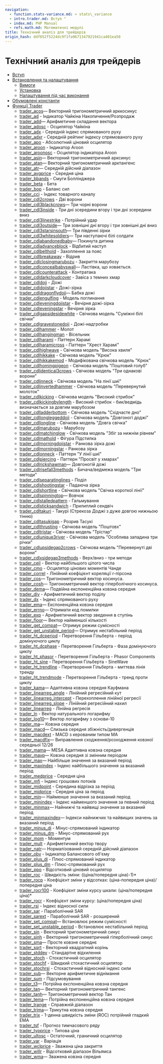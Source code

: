 ```yaml
---
navigation:
  - function.stats-variance.md: « stats\_variance
  - intro.trader.md: Вступ "
  - index.md: PHP Manual
  - refs.math.md: Математичні модулі
title: Технічний аналіз для трейдерів
origin_hash: ddf652f5224dc9f1fa9671347921941ca401ea50
---
```

# Технічний аналіз для трейдерів

-   [Вступ](intro.trader.md)
-   [Встановлення та налаштування](trader.setup.md)
    -   [Вимоги](trader.requirements.md)
    -   [Установка](trader.installation.md)
    -   [Налаштування під час виконання](trader.configuration.md)
-   [Обумовлені константи](trader.constants.md)
-   [Функції Trader](ref.trader.md)
    -   [trader\_acos](function.trader-acos.md)— Векторний тригонометричний арккосинус
    -   [trader\_ad](function.trader-ad.md) \- Індикатор Чайкіна Накопичення/Розпродаж
    -   [trader\_add](function.trader-add.md)— Арифметичне складання вектора
    -   [trader\_adosc](function.trader-adosc.md) \- Осцилятор Чайкіна
    -   [trader\_adx](function.trader-adx.md) \- Середній індекс спрямованого руху
    -   [trader\_adxr](function.trader-adxr.md) \- Середній рейтинг індексу спрямованого руху
    -   [trader\_apo](function.trader-apo.md) \- Абсолютний ціновий осцилятор
    -   [trader\_aroon](function.trader-aroon.md) \- Індикатор Aroon
    -   [trader\_aroonosc](function.trader-aroonosc.md) \- Осцилятор індикатора Aroon
    -   [trader\_asin](function.trader-asin.md)— Векторний тригонометричний арксинус
    -   [trader\_atan](function.trader-atan.md)— Векторний тригонометричний арктангенс
    -   [trader\_atr](function.trader-atr.md)— Середній дійсний діапазон
    -   [trader\_avgprice](function.trader-avgprice.md) \- Середня ціна
    -   [trader\_bbands](function.trader-bbands.md) \- Смуги Боллінджера
    -   [trader\_beta](function.trader-beta.md) \- Бета
    -   [trader\_bop](function.trader-bop.md) \- Баланс сил
    -   [trader\_cci](function.trader-cci.md) \- Індекс товарного каналу
    -   [trader\_cdl2crows](function.trader-cdl2crows.md) \- Дві ворони
    -   [trader\_cdl3blackcrows](function.trader-cdl3blackcrows.md)— Три чорні ворони
    -   [trader\_cdl3inside](function.trader-cdl3inside.md) \- Три дні зсередини вгору і три дні зсередини вниз
    -   [trader\_cdl3linestrike](function.trader-cdl3linestrike.md) \- Потрійний удар
    -   [trader\_cdl3outside](function.trader-cdl3outside.md)— Три зовнішні дні вгору і три зовнішні дні вниз
    -   [trader\_cdl3starsinsouth](function.trader-cdl3starsinsouth.md)— Три південні зірки
    -   [trader\_cdl3whitesoldiers](function.trader-cdl3whitesoldiers.md)— Три наступаючі білі солдати
    -   [trader\_cdlabandonedbaby](function.trader-cdlabandonedbaby.md)— Покинута дитина
    -   [trader\_cdladvanceblock](function.trader-cdladvanceblock.md) \- Відбитий наступ
    -   [trader\_cdlbelthold](function.trader-cdlbelthold.md) \- Захоплення за пояс
    -   [trader\_cdlbreakaway](function.trader-cdlbreakaway.md) \- Відрив
    -   [trader\_cdlclosingmarubozu](function.trader-cdlclosingmarubozu.md) \- Закриття марубозу
    -   [trader\_cdlconcealbabyswall](function.trader-cdlconcealbabyswall.md)— Ластівка, що ховається.
    -   [trader\_cdlcounterattack](function.trader-cdlcounterattack.md) \- Контратака
    -   [trader\_cdldarkcloudcover](function.trader-cdldarkcloudcover.md) \- Завіса з темних хмар
    -   [trader\_cdldoji](function.trader-cdldoji.md) \- Дожі
    -   [trader\_cdldojistar](function.trader-cdldojistar.md) \- Дожі-зірка
    -   [trader\_cdldragonflydoji](function.trader-cdldragonflydoji.md)— Бабка дожі
    -   [trader\_cdlengulfing](function.trader-cdlengulfing.md) \- Модель поглинання
    -   [trader\_cdleveningdojistar](function.trader-cdleveningdojistar.md) \- Вечірня дожі-зірка
    -   [trader\_cdleveningstar](function.trader-cdleveningstar.md) \- Вечірня зірка
    -   [trader\_cdlgapsidesidewhite](function.trader-cdlgapsidesidewhite.md) - Свічкова модель "Суміжні білі свічки"
    -   [trader\_cdlgravestonedoji](function.trader-cdlgravestonedoji.md) \- Дожі-надгробки
    -   [trader\_cdlhammer](function.trader-cdlhammer.md) \- Молот
    -   [trader\_cdlhangingman](function.trader-cdlhangingman.md) \- Вісельник
    -   [trader\_cdlharami](function.trader-cdlharami.md) \- Паттерн Харамі
    -   [trader\_cdlharamicross](function.trader-cdlharamicross.md) - Паттерн "Хрест Харамі"
    -   [trader\_cdlhighwave](function.trader-cdlhighwave.md) - Свічкова модель "Висока хвиля"
    -   [trader\_cdlhikkake](function.trader-cdlhikkake.md) - Свічкова модель "Крюк"
    -   [trader\_cdlhikkakemod](function.trader-cdlhikkakemod.md) - Модифікована свічкова модель "Крюк"
    -   [trader\_cdlhomingpigeon](function.trader-cdlhomingpigeon.md) - Свічкова модель "Поштовий голуб"
    -   [trader\_cdlidentical3crows](function.trader-cdlidentical3crows.md) - Свічкова модель "Три однакові ворони"
    -   [trader\_cdlinneck](function.trader-cdlinneck.md) - Свічкова модель "На лінії шиї"
    -   [trader\_cdlinvertedhammer](function.trader-cdlinvertedhammer.md) - Свічкова модель "Перевернутий молоток"
    -   [trader\_cdlkicking](function.trader-cdlkicking.md) - Свічкова модель "Високий стрибок"
    -   [trader\_cdlkickingbylength](function.trader-cdlkickingbylength.md) \- Високий стрибок - бик/ведмідь визначається за довгим марубозом
    -   [trader\_cdlladderbottom](function.trader-cdlladderbottom.md) - Свічкова модель "Східчасте дно"
    -   [trader\_cdllongleggeddoji](function.trader-cdllongleggeddoji.md) - Свічкова модель "Довгоногі доджі"
    -   [trader\_cdllongline](function.trader-cdllongline.md) - Свічкова модель "Довга свічка"
    -   [trader\_cdlmarubozu](function.trader-cdlmarubozu.md) \- Марубозу
    -   [trader\_cdlmatchinglow](function.trader-cdlmatchinglow.md) - Свічкова модель "Збіг за нижнім рівнем"
    -   [trader\_cdlmathold](function.trader-cdlmathold.md) \- Фігура Підстилка
    -   [trader\_cdlmorningdojistar](function.trader-cdlmorningdojistar.md) \- Ранкова зірка дожі
    -   [trader\_cdlmorningstar](function.trader-cdlmorningstar.md) \- Ранкова зірка
    -   [trader\_cdlonneck](function.trader-cdlonneck.md) - Паттерн "У лінії шиї"
    -   [trader\_cdlpiercing](function.trader-cdlpiercing.md) - Паттерн "Просвіт у хмарах"
    -   [trader\_cdlrickshawman](function.trader-cdlrickshawman.md)— Довгоногій дожі
    -   [trader\_cdlrisefall3methods](function.trader-cdlrisefall3methods.md) - Бичача/ведмежа модель "Три методи"
    -   [trader\_cdlseparatinglines](function.trader-cdlseparatinglines.md) \- Поділ
    -   [trader\_cdlshootingstar](function.trader-cdlshootingstar.md) \- Падаюча зірка
    -   [trader\_cdlshortline](function.trader-cdlshortline.md) - Свічкова модель "Свічка короткої лінії"
    -   [trader\_cdlspinningtop](function.trader-cdlspinningtop.md)— Вовчок
    -   [trader\_cdlstalledpattern](function.trader-cdlstalledpattern.md) \- Гальмування
    -   [trader\_cdlsticksandwich](function.trader-cdlsticksandwich.md) \- Прилиплий сендвіч
    -   [trader\_cdltakuri](function.trader-cdltakuri.md) \- Такурі (Стрекоза Доджі з дуже довгою нижньою тінню)
    -   [trader\_cdltasukigap](function.trader-cdltasukigap.md) \- Розрив Тасукі
    -   [trader\_cdlthrusting](function.trader-cdlthrusting.md) - Свічкова модель "Поштовх"
    -   [trader\_cdltristar](function.trader-cdltristar.md) - Свічкова модель "Трістар"
    -   [trader\_cdlunique3river](function.trader-cdlunique3river.md) - Свічкова модель "Особлива западина три річки"
    -   [trader\_cdlupsidegap2crows](function.trader-cdlupsidegap2crows.md) - Свічкова модель "Перевернуті дві ворони"
    -   [trader\_cdlxsidegap3methods](function.trader-cdlxsidegap3methods.md) \- Верх/вниз - три методи
    -   [trader\_ceil](function.trader-ceil.md) \- Вектор найбільшого цілого числа
    -   [trader\_cmo](function.trader-cmo.md) \- Осцилятор цінових моментів Чанде
    -   [trader\_correl](function.trader-correl.md) \- Лінійний коефіцієнт кореляції r-пірсона
    -   [trader\_cos](function.trader-cos.md)— Тригонометричний вектор косинуса.
    -   [trader\_cosh](function.trader-cosh.md)— Тригонометричний вектор гіперболічного косинуса.
    -   [trader\_dema](function.trader-dema.md)— Подвійна експоненційна ковзна середня
    -   [trader\_div](function.trader-div.md) \- Арифметичний вектор поділу
    -   [trader\_dx](function.trader-dx.md) \- Індекс спрямованого руху
    -   [trader\_ema](function.trader-ema.md)— Експоненційна ковзна середня
    -   [trader\_errno](function.trader-errno.md)— Отримати код помилки
    -   [trader\_exp](function.trader-exp.md) \- Арифметичний вектор зведення в ступінь
    -   [trader\_floor](function.trader-floor.md)— Вектор найменшої кількості
    -   [trader\_get\_compat](function.trader-get-compat.md)— Отримує режим сумісності
    -   [trader\_get\_unstable\_period](function.trader-get-unstable-period.md)— Отримує нестабільний період
    -   [trader\_ht\_dcperiod](function.trader-ht-dcperiod.md) \- Перетворення Гільберта - період домінуючого циклу
    -   [trader\_ht\_dcphase](function.trader-ht-dcphase.md) \- Перетворення Гільберта - Фаза домінуючого циклу
    -   [trader\_ht\_phasor](function.trader-ht-phasor.md) \- Перетворення Гільберта - Phasor Components
    -   [trader\_ht\_sine](function.trader-ht-sine.md) \- Перетворення Гільберта - SineWave
    -   [trader\_ht\_trendline](function.trader-ht-trendline.md) \- Перетворення Гільберта - миттєва лінія тренду
    -   [trader\_ht\_trendmode](function.trader-ht-trendmode.md) \- Перетворення Гільберта - тренд проти циклу
    -   [trader\_kama](function.trader-kama.md)— Адаптивна ковзна середня Кауфмана
    -   [trader\_linearreg\_angle](function.trader-linearreg-angle.md) \- Лінійний регресійний кут
    -   [trader\_linearreg\_intercept](function.trader-linearreg-intercept.md) \- Перехоплення лінійної регресії
    -   [trader\_linearreg\_slope](function.trader-linearreg-slope.md) \- Лінійний регресійний нахил
    -   [trader\_linearreg](function.trader-linearreg.md) \- Лінійна регресія
    -   [trader\_ln](function.trader-ln.md) \- Вектор натурального логарифму
    -   [trader\_log10](function.trader-log10.md)— Вектор логарифму з основи-10
    -   [trader\_ma](function.trader-ma.md)— Ковзна середня
    -   [trader\_macd](function.trader-macd.md)— Слизька середня збіжність/дивергенція
    -   [trader\_macdext](function.trader-macdext.md) \- MACD з керованим типом MA
    -   [trader\_macdfix](function.trader-macdfix.md)— Виправлення сходження/розходження ковзної середньої 12/26
    -   [trader\_mama](function.trader-mama.md)— MESA Адаптивна ковзна середня
    -   [trader\_mavp](function.trader-mavp.md)— Ковзна середня зі змінним періодом
    -   [trader\_max](function.trader-max.md)— Найбільше значення за вказаний період
    -   [trader\_maxindex](function.trader-maxindex.md) \- Індекс найбільшого значення за вказаний період
    -   [trader\_medprice](function.trader-medprice.md) \- Середня ціна
    -   [trader\_mfi](function.trader-mfi.md) \- Індекс грошових потоків
    -   [trader\_midpoint](function.trader-midpoint.md) \- Середина відрізка за період
    -   [trader\_midprice](function.trader-midprice.md) \- Середня ціна за період
    -   [trader\_min](function.trader-min.md)— Найменше значення за вказаний період
    -   [trader\_minindex](function.trader-minindex.md) \- Індекс найменшого значення за певний період
    -   [trader\_minmax](function.trader-minmax.md)— Найнижчі та найвищі значення за вказаний період
    -   [trader\_minmaxindex](function.trader-minmaxindex.md)— Індекси найнижчих та найвищих значень за вказаний період
    -   [trader\_minus\_di](function.trader-minus-di.md) \- Мінус-спрямований індикатор
    -   [trader\_minus\_dm](function.trader-minus-dm.md) \- Мінус-спрямований рух
    -   [trader\_mom](function.trader-mom.md) \- Моментум
    -   [trader\_mult](function.trader-mult.md) \- Арифметичний вектор твору
    -   [trader\_natr](function.trader-natr.md)— Нормалізований середній дійсний діапазон
    -   [trader\_obv](function.trader-obv.md) \- Індикатор Балансового об'єму
    -   [trader\_plus\_di](function.trader-plus-di.md) \- Плюс-спрямований індикатор
    -   [trader\_plus\_dm](function.trader-plus-dm.md) \- Плюс-спрямований рух
    -   [trader\_ppo](function.trader-ppo.md) \- Відсотковий ціновий осцилятор
    -   [trader\_roc](function.trader-roc.md) \- Швидкість зміни: ((ціна/попередня ціна)-1)\*
    -   [trader\_rocp](function.trader-rocp.md) \- Коефіцієнт зміни у відсотках: (ціна-попередня ціна)/попередня ціна
    -   [trader\_rocr100](function.trader-rocr100.md) \- Коефіцієнт зміни курсу шкали: (ціна/попередня ціна)\*
    -   [trader\_rocr](function.trader-rocr.md) \- Коефіцієнт зміни курсу: (ціна/попередня ціна)
    -   [trader\_rsi](function.trader-rsi.md) \- Індекс відносної сили
    -   [trader\_sar](function.trader-sar.md) \- Параболічний SAR
    -   [trader\_sarext](function.trader-sarext.md) \- Параболічний SAR - розширений
    -   [trader\_set\_compat](function.trader-set-compat.md)— Встановлює режим сумісності
    -   [trader\_set\_unstable\_period](function.trader-set-unstable-period.md) \- Встановлює нестабільний період
    -   [trader\_sin](function.trader-sin.md) \- Векторний тригонометричний синус
    -   [trader\_sinh](function.trader-sinh.md) \- Векторний тригонометричний гіперболічний синус
    -   [trader\_sma](function.trader-sma.md)— Просте ковзне середнє
    -   [trader\_sqrt](function.trader-sqrt.md) \- Векторний квадратний корінь
    -   [trader\_stddev](function.trader-stddev.md) \- Стандартне відхилення
    -   [trader\_stoch](function.trader-stoch.md) \- Стохастичний осцилятор
    -   [trader\_stochf](function.trader-stochf.md) \- Швидкий стохастичний осцилятор
    -   [trader\_stochrsi](function.trader-stochrsi.md) \- Стохастичний відносний індекс сили
    -   [trader\_sub](function.trader-sub.md)— Векторне арифметичне віднімання
    -   [trader\_sum](function.trader-sum.md) \- Підсумовування
    -   [trader\_t3](function.trader-t3.md)— Потрійна експоненційна ковзна середня
    -   [trader\_tan](function.trader-tan.md)— Векторний тригонометричний тангенс
    -   [trader\_tanh](function.trader-tanh.md)— Тригонометричний вектор Тан
    -   [trader\_tema](function.trader-tema.md)— Потрійна експоненційна ковзна середня
    -   [trader\_trange](function.trader-trange.md) \- Справжній діапазон
    -   [trader\_trima](function.trader-trima.md)— Трикутна ковзна середня
    -   [trader\_trix](function.trader-trix.md) \- 1-денна швидкість зміни (ROC) потрійний гладкий EMA
    -   [trader\_tsf](function.trader-tsf.md) \- Прогноз тимчасового ряду
    -   [trader\_typprice](function.trader-typprice.md) \- Типова ціна
    -   [trader\_ultosc](function.trader-ultosc.md) \- Остаточний, граничний осцилятор
    -   [trader\_var](function.trader-var.md) \- Варіація
    -   [trader\_wclprice](function.trader-wclprice.md) \- Зважена ціна закриття
    -   [trader\_willr](function.trader-willr.md) \- Відсотковий діапазон Вільямса
    -   [trader\_wma](function.trader-wma.md)— Зважена ковзна середня
